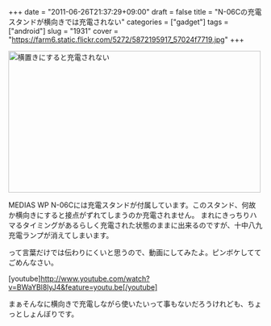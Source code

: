 +++
date = "2011-06-26T21:37:29+09:00"
draft = false
title = "N-06Cの充電スタンドが横向きでは充電されない"
categories = ["gadget"]
tags = ["android"]
slug = "1931"
cover = "https://farm6.static.flickr.com/5272/5872195917_57024f7719.jpg"
+++

<a href="https://www.flickr.com/photos/keruru/5872195917/" title="横置きにすると充電されない by けるる, on Flickr"><img src="https://farm6.static.flickr.com/5272/5872195917_57024f7719.jpg" width="500" height="281" alt="横置きにすると充電されない"/></a>

MEDIAS WP N-06Cには充電スタンドが付属しています。このスタンド、何故か横向きにすると接点がずれてしまうのか充電されません。
まれにきっちりハマるタイミングがあるらしく充電された状態のままに出来るのですが、十中八九充電ランプが消えてしまいます。

って言葉だけでは伝わりにくいと思うので、動画にしてみたよ。ピンボケしててごめんなさい。

[youtube]http://www.youtube.com/watch?v=BWaYBl8lyJ4&feature=youtu.be[/youtube]

まぁそんなに横向きで充電しながら使いたいって事もないだろうけれども、ちょっとしょんぼりです。
